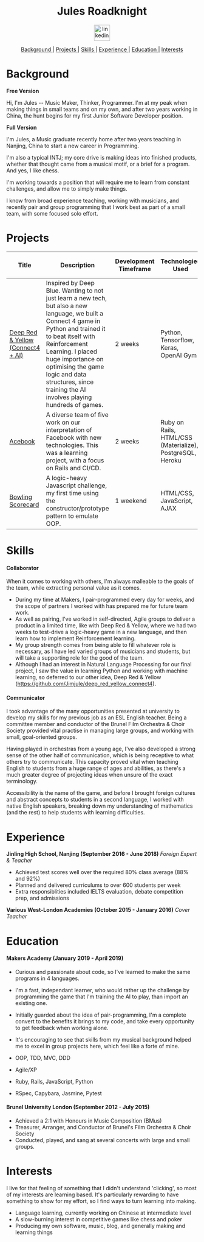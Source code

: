 <h1 align="center">Jules Roadknight</h1>

<p align="center">
<a href="https://www.linkedin.com/in/jules-roadknight/">
<img src="https://www.iconfinder.com/data/icons/free-social-icons/67/linkedin_circle_color-512.png" alt="linkedin" hspace="50" height="42" width="42"></a></p>

<div align="center">
    
[Background ](#background) | 
[Projects ](#projects) | 
[Skills ](#skills) | 
[Experience ](#experience) | 
[Education ](#education) | 
[Interests ](#interests)

</div>

# Background

**Free Version**

Hi, I'm Jules -- Music Maker, Thinker, Programmer. I'm at my peak when making things in small teams and on my own, and after two years working in China, the hunt begins for my first Junior Software Developer position.

**Full Version**

I'm Jules, a Music graduate recently home after two years teaching in Nanjing, China to start a new career in Programming.

I'm also a typical INTJ; my core drive is making ideas into finished products, whether that thought came from a musical motif, or a brief for a program. And yes, I like chess.

I'm working towards a position that will require me to learn from constant challenges, and allow me to simply make things.

I know from broad experience teaching, working with musicians, and recently pair and group programming that I work best as part of a small team, with some focused solo effort.

# Projects
| Title | Description | Development Timeframe | Technologies Used | Test Suites/CIs/CDs Employed |
|--|--|--|--|--|
| [Deep Red & Yellow (Connect4 + AI)](https://github.com/Jimjule/deep_red_yellow_connect4) | Inspired by Deep Blue. Wanting to not just learn a new tech, but also a new language, we built a Connect 4 game in Python and trained it to beat itself with Reinforcement Learning. I placed huge importance on optimising the game logic and data structures, since training the AI involves playing hundreds of games. | 2 weeks | Python, Tensorflow, Keras, OpenAI Gym | Pytest |
| [Acebook](https://github.com/Jimjule/Acebook-Team_404) | A diverse team of five work on our interpretation of Facebook with new technologies. This was a learning project, with a focus on Rails and CI/CD. | 2 weeks | Ruby on Rails, HTML/CSS (Materialize), PostgreSQL, Heroku | RSpec, Capybara, Travis, Selenium Webdriver |
| [Bowling Scorecard](https://github.com/Jimjule/bowling-challenge) | A logic-heavy Javascript challenge, my first time using the constructor/prototype pattern to emulate OOP.  | 1 weekend |HTML/CSS, JavaScript, AJAX | Jasmine  |

# Skills

#### Collaborator

When it comes to working with others, I'm always malleable to the goals of the team, while extracting personal value as it comes.

- During my time at Makers, I pair-programmed every day for weeks, and the scope of partners I worked with has prepared me for future team work.
- As well as pairing, I've worked in self-directed, Agile groups to deliver a product in a limited time, like with Deep Red & Yellow, where we had two weeks to test-drive a logic-heavy game in a new language, and then learn how to implement Reinforcement learning.
- My group strength comes from being able to fill whatever role is necessary, as I have led varied groups of musicians and students, but will take a supporting role for the good of the team.
- Although I had an interest in Natural Language Processing for our final project, I saw the value in learning Python and working with machine learning, so deferred to our other idea, Deep Red & Yellow (https://github.com/Jimjule/deep_red_yellow_connect4).

#### Communicator

I took advantage of the many opportunities presented at university to develop my skills for my previous job as an ESL English teacher. Being a committee member and conductor of the Brunel Film Orchestra & Choir Society provided vital practise in managing large groups, and working with small, goal-oriented groups.

Having played in orchestras from a young age, I've also developed a strong sense of the other half of communication, which is being receptive to what others try to communicate. This capacity proved vital when teaching English to students from a huge range of ages and abilities, as there's a much greater degree of projecting ideas when unsure of the exact terminology.

Accessibility is the name of the game, and before I brought foreign cultures and abstract concepts to students in a second language, I worked with native English speakers, breaking down my understanding of mathematics (and the rest) to help students with learning difficulties.

# Experience

**Jinling High School, Nanjing (September 2016 - June 2018)**
*Foreign Expert & Teacher*
- Achieved test scores well over the required 80% class average (88% and 92%)
- Planned and delivered curriculums to over 600 students per week
- Extra responsiblities included IELTS evaluation, debate competition prep, and admissions

**Various West-London Academies (October 2015 - January 2016)**
*Cover Teacher*  

# Education

#### Makers Academy (January 2019 - April 2019)

- Curious and passionate about code, so I've learned to make the same programs in 4 languages.
- I'm a fast, independant learner, who would rather up the challenge by programming the game that I'm training the AI to play, than import an existing one.
- Initially guarded about the idea of pair-programming, I'm a complete convert to the benefits it brings to my code, and take every opportunity to get feedback when working alone.
- It's encouraging to see that skills from my musical background helped me to excel in group projects here, which feel like a forte of mine.

- OOP, TDD, MVC, DDD
- Agile/XP
- Ruby, Rails, JavaScript, Python
- RSpec, Capybara, Jasmine, Pytest

#### Brunel University London (September 2012 - July 2015)

- Achieved a 2:1 with Honours in Music Composition (BMus)
- Treasurer, Arranger, and Conductor of Brunel's Film Orchestra & Choir Society
- Conducted, played, and sang at several concerts with large and small groups.

# Interests

I live for that feeling of something that I didn't understand 'clicking', so most of my interests are learning based. It's particularly rewarding to have something to show for my effort, so I find ways to turn learning into making.

- Language learning, currently working on Chinese at intermediate level
- A slow-burning interest in competitive games like chess and poker
- Producing my own software, music, blog, and generally making and learning things
